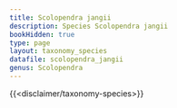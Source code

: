 ```yaml
---
title: Scolopendra jangii
description: Species Scolopendra jangii
bookHidden: true
type: page
layout: taxonomy_species
datafile: scolopendra_jangii
genus: Scolopendra
---
```


{{<disclaimer/taxonomy-species>}}